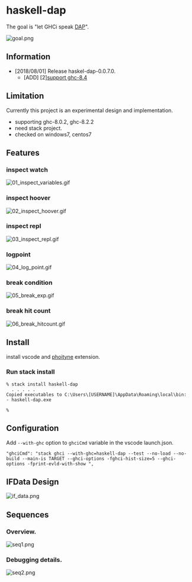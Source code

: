 
# haskell-dap

The goal is "let GHCi speak [DAP](https://code.visualstudio.com/docs/extensions/example-debuggers)".

![goal.png](https://raw.githubusercontent.com/phoityne/haskell-dap/master/docs/goal.png)  

## Information

* [2018/08/01] Release haskel-dap-0.0.7.0.  
  * [ADD] [2][support ghc-8.4](https://github.com/phoityne/haskell-dap/issues/2)



## Limitation
Currently this project is an experimental design and implementation.

* supporting ghc-8.0.2, ghc-8.2.2
* need stack project.
* checked on windows7, centos7

## Features

### inspect watch

![01_inspect_variables.gif](https://raw.githubusercontent.com/phoityne/haskell-dap/master/docs/01_inspect_variables.gif)  

### inspect hoover

![02_inspect_hoover.gif](https://raw.githubusercontent.com/phoityne/haskell-dap/master/docs/02_inspect_hoover.gif)  

### inspect repl

![03_inspect_repl.gif](https://raw.githubusercontent.com/phoityne/haskell-dap/master/docs/03_inspect_repl.gif)  

### logpoint

![04_log_point.gif](https://raw.githubusercontent.com/phoityne/haskell-dap/master/docs/04_log_point.gif)  

### break condition

![05_break_exp.gif](https://raw.githubusercontent.com/phoityne/haskell-dap/master/docs/05_break_exp.gif)  

### break hit count

![06_break_hitcount.gif](https://raw.githubusercontent.com/phoityne/haskell-dap/master/docs/06_break_hitcount.gif)  

## Install

install vscode and [phoityne](https://marketplace.visualstudio.com/items?itemName=phoityne.phoityne-vscode) extension.

### Run stack install

    % stack install haskell-dap
      . . . . .
    Copied executables to C:\Users\[USERNAME]\AppData\Roaming\local\bin:
    - haskell-dap.exe

    %

## Configuration

Add `--with-ghc` option to `ghciCmd` variable in the vscode launch.json.  


    "ghciCmd": "stack ghci --with-ghc=haskell-dap --test --no-load --no-build --main-is TARGET --ghci-options -fghci-hist-size=5 --ghci-options -fprint-evld-with-show ",



## IFData Design

![if_data.png](https://raw.githubusercontent.com/phoityne/haskell-dap/master/docs/if_data.png)  


## Sequences

### Overview.
![seq1.png](https://raw.githubusercontent.com/phoityne/haskell-dap/master/docs/seq1.png) 

### Debugging details.
![seq2.png](https://raw.githubusercontent.com/phoityne/haskell-dap/master/docs/seq2.png) 
